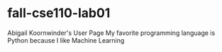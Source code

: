 # fall-cse110-lab01
Abigail Koornwinder's User Page
My favorite programming language is Python because I like Machine Learning